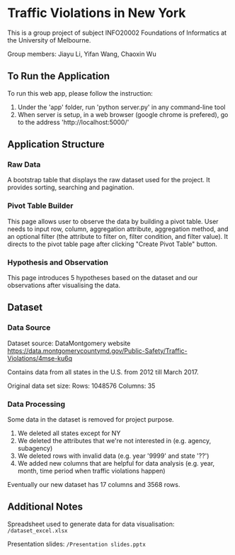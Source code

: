 # Traffic Violations in New York

This is a group project of subject INFO20002 Foundations of Informatics at the University of Melbourne. 

Group members: Jiayu Li, Yifan Wang, Chaoxin Wu


## To Run the Application

To run this web app, please follow the instruction:
1. Under the 'app' folder, run 'python server.py' in any command-line tool
2. When server is setup, in a web browser (google chrome is prefered), go to the address 'http://localhost:5000/'


## Application Structure

### Raw Data

A bootstrap table that displays the raw dataset used for the project. It provides sorting, searching and pagination. 


### Pivot Table Builder

This page allows user to observe the data by building a pivot table. User needs to input row, column, aggregation attribute, aggregation method, and an optional filter (the attribute to filter on, filter condition, and filter value). It directs to the pivot table page after clicking "Create Pivot Table" button. 


### Hypothesis and Observation

This page introduces 5 hypotheses based on the dataset and our observations after visualising the data.


## Dataset

### Data Source

Dataset source: DataMontgomery website
https://data.montgomerycountymd.gov/Public-Safety/Traffic-Violations/4mse-ku6q

Contains data from all states in the U.S. from 2012 till March 2017. 

Original data set size:
Rows: 1048576 Columns: 35


### Data Processing

Some data in the dataset is removed for project purpose.
1. We deleted all states except for NY
2. We deleted the attributes that we're not interested in (e.g. agency, subagency)
3. We deleted rows with invalid data (e.g. year '9999' and state '??')
4. We added new columns that are helpful for data analysis (e.g. year, month, time period when traffic violations happen)
 
Eventually our new dataset has 17 columns and 3568 rows.


## Additional Notes

Spreadsheet used to generate data for data visualisation:
`/dataset_excel.xlsx`

Presentation slides:
`/Presentation slides.pptx`
